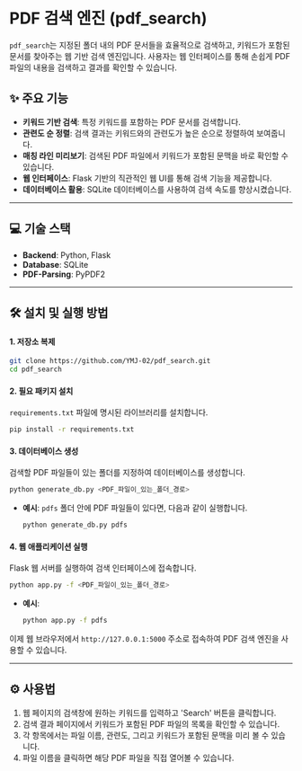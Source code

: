 # PDF 검색 엔진 (pdf\_search)

`pdf_search`는 지정된 폴더 내의 PDF 문서들을 효율적으로 검색하고, 키워드가 포함된 문서를 찾아주는 웹 기반 검색 엔진입니다. 사용자는 웹 인터페이스를 통해 손쉽게 PDF 파일의 내용을 검색하고 결과를 확인할 수 있습니다.

## ✨ 주요 기능

  * **키워드 기반 검색**: 특정 키워드를 포함하는 PDF 문서를 검색합니다.
  * **관련도 순 정렬**: 검색 결과는 키워드와의 관련도가 높은 순으로 정렬하여 보여줍니다.
  * **매칭 라인 미리보기**: 검색된 PDF 파일에서 키워드가 포함된 문맥을 바로 확인할 수 있습니다.
  * **웹 인터페이스**: Flask 기반의 직관적인 웹 UI를 통해 검색 기능을 제공합니다.
  * **데이터베이스 활용**: SQLite 데이터베이스를 사용하여 검색 속도를 향상시켰습니다.

-----

## 💻 기술 스택

  * **Backend**: Python, Flask
  * **Database**: SQLite
  * **PDF-Parsing**: PyPDF2

-----

## 🛠️ 설치 및 실행 방법

#### 1\. 저장소 복제

```bash
git clone https://github.com/YMJ-02/pdf_search.git
cd pdf_search
```

#### 2\. 필요 패키지 설치

`requirements.txt` 파일에 명시된 라이브러리를 설치합니다.

```bash
pip install -r requirements.txt
```

#### 3\. 데이터베이스 생성

검색할 PDF 파일들이 있는 폴더를 지정하여 데이터베이스를 생성합니다.

```bash
python generate_db.py <PDF_파일이_있는_폴더_경로>
```

  * **예시**: `pdfs` 폴더 안에 PDF 파일들이 있다면, 다음과 같이 실행합니다.
    ```bash
    python generate_db.py pdfs
    ```

#### 4\. 웹 애플리케이션 실행

Flask 웹 서버를 실행하여 검색 인터페이스에 접속합니다.

```bash
python app.py -f <PDF_파일이_있는_폴더_경로>
```

  * **예시**:
    ```bash
    python app.py -f pdfs
    ```

이제 웹 브라우저에서 `http://127.0.0.1:5000` 주소로 접속하여 PDF 검색 엔진을 사용할 수 있습니다.

-----

## ⚙️ 사용법

1.  웹 페이지의 검색창에 원하는 키워드를 입력하고 'Search' 버튼을 클릭합니다.
2.  검색 결과 페이지에서 키워드가 포함된 PDF 파일의 목록을 확인할 수 있습니다.
3.  각 항목에서는 파일 이름, 관련도, 그리고 키워드가 포함된 문맥을 미리 볼 수 있습니다.
4.  파일 이름을 클릭하면 해당 PDF 파일을 직접 열어볼 수 있습니다.

